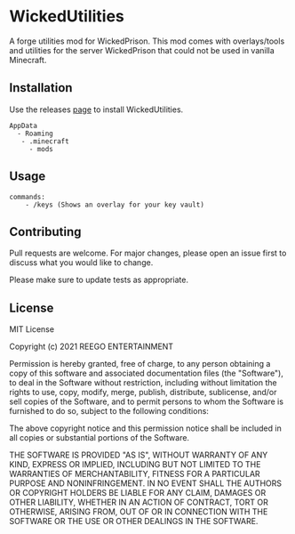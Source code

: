 # WickedUtilities

A forge utilities mod for WickedPrison.
This mod comes with overlays/tools and utilities for the server WickedPrison that could not be used in vanilla Minecraft.

## Installation

Use the releases [page](https://github.com/JAYJAYTEE12/WickedUtilities/releases) to install WickedUtilities.

```
AppData
  - Roaming
   - .minecraft
     - mods
```

## Usage

```
commands:
    - /keys (Shows an overlay for your key vault)
```

## Contributing
Pull requests are welcome. For major changes, please open an issue first to discuss what you would like to change.

Please make sure to update tests as appropriate.

## License
MIT License

Copyright (c) 2021 REEGO ENTERTAINMENT

Permission is hereby granted, free of charge, to any person obtaining a copy
of this software and associated documentation files (the "Software"), to deal
in the Software without restriction, including without limitation the rights
to use, copy, modify, merge, publish, distribute, sublicense, and/or sell
copies of the Software, and to permit persons to whom the Software is
furnished to do so, subject to the following conditions:

The above copyright notice and this permission notice shall be included in all
copies or substantial portions of the Software.

THE SOFTWARE IS PROVIDED "AS IS", WITHOUT WARRANTY OF ANY KIND, EXPRESS OR
IMPLIED, INCLUDING BUT NOT LIMITED TO THE WARRANTIES OF MERCHANTABILITY,
FITNESS FOR A PARTICULAR PURPOSE AND NONINFRINGEMENT. IN NO EVENT SHALL THE
AUTHORS OR COPYRIGHT HOLDERS BE LIABLE FOR ANY CLAIM, DAMAGES OR OTHER
LIABILITY, WHETHER IN AN ACTION OF CONTRACT, TORT OR OTHERWISE, ARISING FROM,
OUT OF OR IN CONNECTION WITH THE SOFTWARE OR THE USE OR OTHER DEALINGS IN THE
SOFTWARE.
